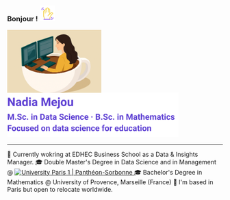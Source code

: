 <h3>
  Bonjour&nbsp;! <img src="assets/img/profile/wave.gif" alt="Hi !" width="36">
</h3>
<img src="assets/img/profile/icon_presentation.png" alt="Portrait de Nadia Mejou" width="220" align="left">

<img src="assets/img/profile/profile_lines.svg" alt="Data & Insights Manager — Higher education · M.Sc. in Data Science · B.Sc. in Mathematics · Focused on data science for education" width="400">

<br clear="left">

<hr>

💼 Currently wokring at EDHEC Business School as a Data & Insights Manager.
🎓 Double Master's Degree in Data Science and in Management @ <a href="https://www.pantheonsorbonne.fr/" target="_blank" rel="noopener noreferrer">
  <img src="assets\img\profile\Logo_Université_Paris_1_Panthéon-Sorbonne.svg" 
       alt="University Paris 1 | Panthéon-Sorbonne" 
       width="100" />
</a>
🎓 Bachelor's Degree in Mathematics @ University of Provence, Marseille (France) 
📍 I'm based in Paris but open to relocate worldwide.
